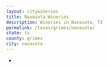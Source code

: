 ```yaml
---
layout: citywineries
title: Navasota Wineries
description: Wineries in Navasota, TX
permalink: /texas/grimes/navasota/
state: tx
county: grimes
city: navasota
---
```

-
